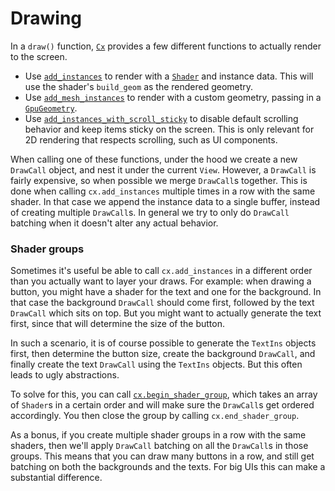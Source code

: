# Drawing

In a `draw()` function, [`Cx`](/target/doc/zaplib/struct.Cx.html) provides a few different functions to actually render to the screen.
 * Use [`add_instances`](/target/doc/zaplib/struct.Cx.html#method.add_instances) to render with a [`Shader`](/target/doc/zaplib/struct.Shader.html) and instance data. This will use the shader's `build_geom` as the rendered geometry.
 * Use [`add_mesh_instances`](/target/doc/zaplib/struct.Cx.html#method.add_mesh_instances) to render with a custom geometry, passing in a [`GpuGeometry`](/target/doc/zaplib/struct.GpuGeometry.html).
 * Use [`add_instances_with_scroll_sticky`](/target/doc/zaplib/struct.Cx.html#method.add_instances_with_scroll_sticky) to disable default scrolling behavior and keep items sticky on the screen. This is only relevant for 2D rendering that respects scrolling, such as UI components.

When calling one of these functions, under the hood we create a new `DrawCall` object, and nest it under the current `View`. However, a `DrawCall` is fairly expensive, so when possible we merge `DrawCall`s together. This is done when calling `cx.add_instances` multiple times in a row with the same shader. In that case we append the instance data to a single buffer, instead of creating multiple `DrawCall`s. In general we try to only do `DrawCall` batching when it doesn't alter any actual behavior.

### Shader groups

Sometimes it's useful be able to call `cx.add_instances` in a different order than you actually want to layer your draws. For example: when drawing a button, you might have a shader for the text and one for the background. In that case the background `DrawCall` should come first, followed by the text `DrawCall` which sits on top. But you might want to actually generate the text first, since that will determine the size of the button.

In such a scenario, it is of course possible to generate the `TextIns` objects first, then determine the button size, create the background `DrawCall`, and finally create the text `DrawCall` using the `TextIns` objects. But this often leads to ugly abstractions.

To solve for this, you can call [`cx.begin_shader_group`](/target/doc/zaplib/struct.Cx.html#method.begin_shader_group), which takes an array of `Shader`s in a certain order and will make sure the `DrawCall`s get ordered accordingly. You then close the group by calling `cx.end_shader_group`.

As a bonus, if you create multiple shader groups in a row with the same shaders, then we'll apply `DrawCall` batching on all the `DrawCall`s in those groups. This means that you can draw many buttons in a row, and still get batching on both the backgrounds and the texts. For big UIs this can make a substantial difference.
